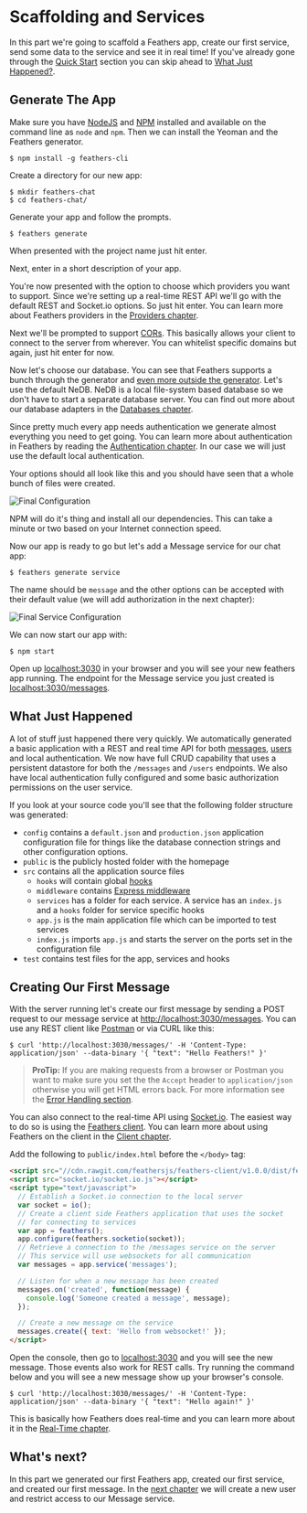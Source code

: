 # Scaffolding and Services

In this part we're going to scaffold a Feathers app, create our first service, send some data to the service and see it in real time! If you've already gone through the [Quick Start](quick-start.md) section you can skip ahead to [What Just Happened?](#what-just-happened).

## Generate The App

Make sure you have [NodeJS](https://nodejs.org) and [NPM](http://npmjs.org) installed and available on the command line as `node` and `npm`. Then we can install the Yeoman and the Feathers generator.

```
$ npm install -g feathers-cli
```

Create a directory for our new app:

```
$ mkdir feathers-chat
$ cd feathers-chat/
```

Generate your app and follow the prompts.

```
$ feathers generate
```

When presented with the project name just hit enter.

Next, enter in a short description of your app.

You're now presented with the option to choose which providers you want to support. Since we're setting up a real-time REST API we'll go with the default REST and Socket.io options. So just hit enter. You can learn more about Feathers providers in the [Providers chapter](../real-time/readme.md).

Next we'll be prompted to support [CORs](https://developer.mozilla.org/en-US/docs/Web/HTTP/Access_control_CORS). This basically allows your client to connect to the server from wherever. You can whitelist specific domains but again, just hit enter for now.

Now let's choose our database. You can see that Feathers supports a bunch through the generator and [even more outside the generator](../databases/readme.md). Let's use the default NeDB. NeDB is a local file-system based database so we don't have to start a separate database server. You can find out more about our database adapters in the [Databases chapter](../databases/readme.md).

Since pretty much every app needs authentication we generate almost everything you need to get going. You can learn more about authentication in Feathers by reading the [Authentication chapter](../authentication/readme.md). In our case we will just use the default local authentication.

Your options should all look like this and you should have seen that a whole bunch of files were created.

![Final Configuration](./assets/generator-summary.png)

NPM will do it's thing and install all our dependencies. This can take a minute or two based on your Internet connection speed.

Now our app is ready to go but let's add a Message service for our chat app:

```
$ feathers generate service
```

The name should be `message` and the other options can be accepted with their default value (we will add authorization in the next chapter):

![Final Service Configuration](./assets/message-service.png)

We can now start our app with:

```
$ npm start
```

Open up [localhost:3030](http://localhost:3030) in your browser and you will see your new feathers app running. The endpoint for the Message service you just created is [localhost:3030/messages](http://localhost:3030/messages).

## What Just Happened

A lot of stuff just happened there very quickly. We automatically generated a basic application with a REST and real time API for both [messages](http://localhost:3030/messages), [users](http://localhost:3030/users) and local authentication. We now have full CRUD capability that uses a persistent datastore for both the `/messages` and `/users` endpoints. We also have local authentication fully configured and some basic authorization permissions on the user service.

If you look at your source code you'll see that the following folder structure was generated:

- `config` contains a `default.json` and `production.json` application configuration file for things like the database connection strings and other configuration options.
- `public` is the publicly hosted folder with the homepage
- `src` contains all the application source files
  - `hooks` will contain global [hooks](../hooks/readme.md)
  - `middleware` contains [Express middleware](../middleware/readme.md)
  - `services` has a folder for each service. A service has an `index.js` and a `hooks` folder for service specific hooks
  - `app.js` is the main application file which can be imported to test services
  - `index.js` imports `app.js` and starts the server on the ports set in the configuration file
- `test` contains test files for the app, services and hooks

## Creating Our First Message

With the server running let's create our first message by sending a POST request to our message service at [http://localhost:3030/messages](http://localhost:3030/messages). You can use any REST client like [Postman](https://chrome.google.com/webstore/detail/postman/fhbjgbiflinjbdggehcddcbncdddomop?hl=en) or via CURL like this:

```
$ curl 'http://localhost:3030/messages/' -H 'Content-Type: application/json' --data-binary '{ "text": "Hello Feathers!" }'
```

> **ProTip:** If you are making requests from a browser or Postman you want to make sure you set the the `Accept` header to `application/json` otherwise you will get HTML errors back. For more information see the [Error Handling section](../middleware/error-handling.md).

You can also connect to the real-time API using [Socket.io](../real-time/socket-io.md). The easiest way to do so is using the [Feathers client](../clients/feathers.md). You can learn more about using Feathers on the client in the [Client chapter](../clients/readme.md).

Add the following to `public/index.html` before the `</body>` tag:

```html
<script src="//cdn.rawgit.com/feathersjs/feathers-client/v1.0.0/dist/feathers.js"></script>
<script src="socket.io/socket.io.js"></script>
<script type="text/javascript">
  // Establish a Socket.io connection to the local server
  var socket = io();
  // Create a client side Feathers application that uses the socket
  // for connecting to services
  var app = feathers();
  app.configure(feathers.socketio(socket));
  // Retrieve a connection to the /messages service on the server
  // This service will use websockets for all communication
  var messages = app.service('messages');

  // Listen for when a new message has been created
  messages.on('created', function(message) {
    console.log('Someone created a message', message);
  });

  // Create a new message on the service
  messages.create({ text: 'Hello from websocket!' });
</script>
```

Open the console, then go to [localhost:3030](http://localhost:3030) and you will see the new message. Those events also work for REST calls. Try running the command below and you will see a new message show up your browser's console.

```
$ curl 'http://localhost:3030/messages/' -H 'Content-Type: application/json' --data-binary '{ "text": "Hello again!" }'
```

This is basically how Feathers does real-time and you can learn more about it in the [Real-Time chapter](../real-time/readme.md).

## What's next?

In this part we generated our first Feathers app, created our first service, and created our first message. In the [next chapter](user-management.md) we will create a new user and restrict access to our Message service.
